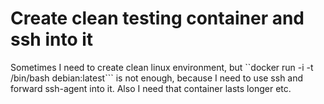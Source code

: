 # Create clean testing container and ssh into it

Sometimes I need to create clean linux environment, but ``docker run -i -t /bin/bash debian:latest``` is not enough, because I need to use ssh and forward ssh-agent into it. Also I need that container lasts longer etc.
